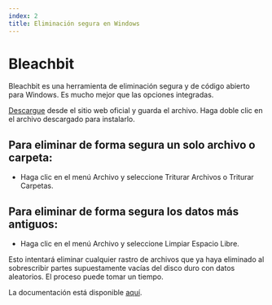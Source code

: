 ```yaml
---
index: 2
title: Eliminación segura en Windows
---
```

# Bleachbit

Bleachbit es una herramienta de eliminación segura y de código abierto para Windows. Es mucho mejor que las opciones integradas.

[Descargue](https://www.bleachbit.org/download/windows) desde el sitio web oficial y guarda el archivo. Haga doble clic en el archivo descargado para instalarlo.

## Para eliminar de forma segura un solo archivo o carpeta:

*    Haga clic en el menú Archivo y seleccione Triturar Archivos o Triturar Carpetas.

## Para eliminar de forma segura los datos más antiguos:

*   Haga clic en el menú Archivo y seleccione Limpiar Espacio Libre.

Esto intentará eliminar cualquier rastro de archivos que ya haya eliminado al sobrescribir partes supuestamente vacías del disco duro con datos aleatorios. El proceso puede tomar un tiempo.

La documentación está disponible [aquí](https://docs.bleachbit.org/).